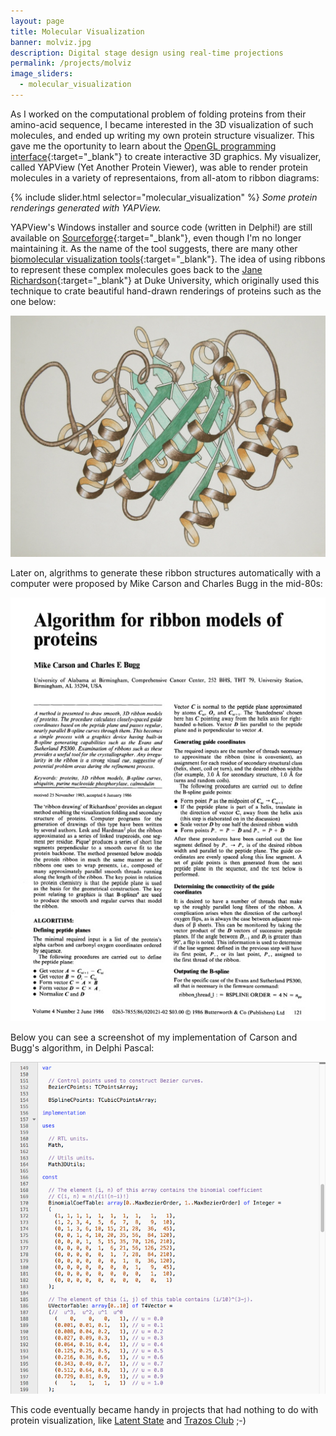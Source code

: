 ```yaml
---
layout: page
title: Molecular Visualization
banner: molviz.jpg
description: Digital stage design using real-time projections
permalink: /projects/molviz
image_sliders:
  - molecular_visualization
---
```


As I worked on the computational problem of folding proteins from their amino-acid sequence, I became interested in the 3D visualization of such molecules, and ended up writing my own protein structure visualizer. This gave me the oportunity to learn about the [OpenGL programming interface](https://opengl.org/){:target="_blank"} to create interactive 3D graphics. My visualizer, called YAPView (Yet Another Protein Viewer), was able to render protein molecules in a variety of representaions, from all-atom to ribbon diagrams:

{% include slider.html selector="molecular_visualization" %}
*Some protein renderings generated with YAPView.*

YAPView's Windows installer and source code (written in Delphi!) are still available on [Sourceforge](https://sourceforge.net/projects/protlib/files/yapview/0.7-BETA/){:target="_blank"}, even though I'm no longer maintaining it. As the name of the tool suggests, there are many other [biomolecular visualization tools](https://www.rcsb.org/pdb/static.do?p=software/software_links/molecular_graphics.html){:target="_blank"}. The idea of using ribbons to represent these complex molecules goes back to the [Jane Richardson](https://research.duke.edu/ribbon-diagrams){:target="_blank"} at Duke University, which originally used this technique to crate beautiful hand-drawn renderings of proteins such as the one below:


<img width="740" src="/assets/images/ribbon-richardson.jpg" style="background:none; border:none; box-shadow:none"/>

Later on, algrithms to generate these ribbon structures automatically with a computer were proposed by Mike Carson and Charles Bugg in the mid-80s:

<img width="600" src="/assets/images/ribbon-algorithm.jpg" style="background:none; border:none; box-shadow:none"/>

Below you can see a screenshot of my implementation of Carson and Bugg's algorithm, in Delphi Pascal:

<img width="600" src="/assets/images/ribbon-code-pascal.png" style="background:none; border:none; box-shadow:none"/>

This code eventually became handy in projects that had nothing to do with protein visualization, like [Latent State](/projects/latent) and [Trazos Club](/projects/trazos) ;-)


